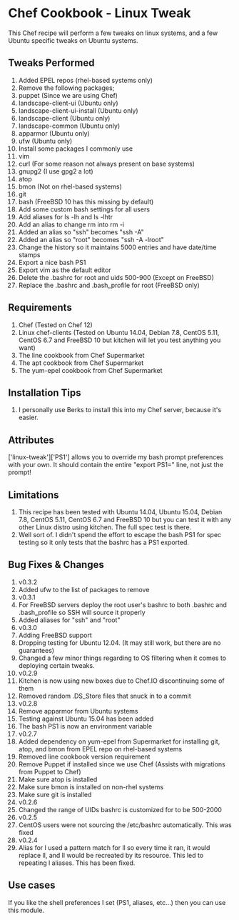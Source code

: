 Chef Cookbook - Linux Tweak
==============

This Chef recipe will perform a few tweaks on linux systems, and a few Ubuntu specific tweaks on Ubuntu systems.


Tweaks Performed
------------
1. Added EPEL repos (rhel-based systems only)
2. Remove the following packages;
  1. puppet (Since we are using Chef)
  2. landscape-client-ui (Ubuntu only)
  3. landscape-client-ui-install (Ubuntu only)
  4. landscape-client (Ubuntu only)
  5. landscape-common (Ubuntu only)
  6. apparmor (Ubuntu only)
  7. ufw (Ubuntu only)
3. Install some packages I commonly use
  1. vim
  2. curl (For some reason not always present on base systems)
  3. gnupg2 (I use gpg2 a lot)
  4. atop
  5. bmon (Not on rhel-based systems)
  6. git
  7. bash (FreeBSD 10 has this missing by default)
4. Add some custom bash settings for all users
  1. Add aliases for ls -lh and ls -lhtr
  2. Add an alias to change rm into rm -i
  3. Added an alias so "ssh" becomes "ssh -A"
  4. Added an alias so "root" becomes "ssh -A -lroot"
  5. Change the history so it maintains 5000 entries and have date/time stamps
  6. Export a nice bash PS1
  7. Export vim as the default editor
  8. Delete the .bashrc for root and uids 500-900 (Except on FreeBSD)
  9. Replace the .bashrc and .bash_profile for root (FreeBSD only)

Requirements
------------
1. Chef (Tested on Chef 12)
2. Linux chef-clients (Tested on Ubuntu 14.04, Debian 7.8, CentOS 5.11, CentOS 6.7 and FreeBSD 10 but kitchen will let you test anything you want)
3. The line cookbook from Chef Supermarket
4. The apt cookbook from Chef Supermarket
5. The yum-epel cookbook from Chef Supermarket

Installation Tips
------------

1. I personally use Berks to install this into my Chef server, because it's easier.

Attributes
------------
['linux-tweak']['PS1'] allows you to override my bash prompt preferences with your own. It should contain the entire "export PS1=" line, not just the prompt! 

Limitations
------------
1. This recipe has been tested with Ubuntu 14.04, Ubuntu 15.04, Debian 7.8, CentOS 5.11, CentOS 6.7 and FreeBSD 10 but you can test it with any other Linux distro using kitchen. The full spec test is there.
 1. Well sort of. I didn't spend the effort to escape the bash PS1 for spec testing so it only tests that the bashrc has a PS1 exported.

Bug Fixes & Changes
------------

1. v0.3.2
  1. Added ufw to the list of packages to remove
2. v0.3.1
  1. For FreeBSD servers deploy the root user's bashrc to both .bashrc and .bash_profile so SSH will source it properly
  2. Added aliases for "ssh" and "root"
3. v0.3.0
  1. Adding FreeBSD support
  2. Dropping testing for Ubuntu 12.04. (It may still work, but there are no guarantees)
  3. Changed a few minor things regarding to OS filtering when it comes to deploying certain tweaks.
4. v0.2.9
  1. Kitchen is now using new boxes due to Chef.IO discontinuing some of them
  2. Removed random .DS_Store files that snuck in to a commit
5. v0.2.8
  1. Remove apparmor from Ubuntu systems
  2. Testing against Ubuntu 15.04 has been added
  3. The bash PS1 is now an environment variable
6. v0.2.7
  1. Added dependency on yum-epel from Supermarket for installing git, atop, and bmon from EPEL repo on rhel-based systems
  1. Removed line cookbook version requirement
  2. Remove Puppet if installed since we use Chef (Assists with migrations from Puppet to Chef)
  3. Make sure atop is installed
  4. Make sure bmon is installed on non-rhel systems
  5. Make sure git is installed
7. v0.2.6
  1. Changed the range of UIDs bashrc is customized for to be 500-2000
8. v0.2.5
  1. CentOS users were not sourcing the /etc/bashrc automatically. This was fixed
9. v0.2.4
  1. Alias for l used a pattern match for ll so every time it ran, it would replace ll, and ll would be recreated by its resource. This led to repeating l aliases. This has been fixed.

Use cases
------------
If you like the shell preferences I set (PS1, aliases, etc...) then you can use this module.
